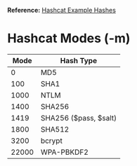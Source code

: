 **Reference:** [Hashcat Example Hashes](https://hashcat.net/wiki/doku.php?id=example_hashes)

# Hashcat Modes (-m)

| Mode | Hash Type |
|------|-----------|
| 0    | MD5       |
| 100  | SHA1      |
| 1000 | NTLM      |
| 1400 | SHA256    |
| 1419 | SHA256 ($pass, $salt)  |
| 1800 | SHA512    |
| 3200 | bcrypt    |
| 22000 | WPA-PBKDF2 |
